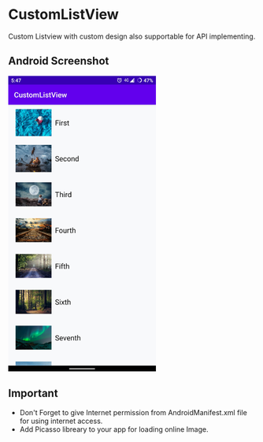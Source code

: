 # CustomListView
Custom Listview with custom design also supportable for API implementing.

## Android Screenshot
<img src="/Image/Screenshot.jpg" width="300" height="600"> 

## Important
* Don't Forget to give Internet permission from AndroidManifest.xml file for using internet access.
* Add Picasso libreary to your app for loading online Image.

